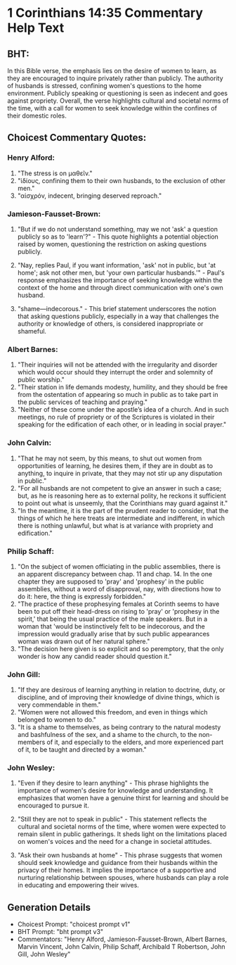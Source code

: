# 1 Corinthians 14:35 Commentary Help Text

## BHT:
In this Bible verse, the emphasis lies on the desire of women to learn, as they are encouraged to inquire privately rather than publicly. The authority of husbands is stressed, confining women's questions to the home environment. Publicly speaking or questioning is seen as indecent and goes against propriety. Overall, the verse highlights cultural and societal norms of the time, with a call for women to seek knowledge within the confines of their domestic roles.

## Choicest Commentary Quotes:
### Henry Alford:
1. "The stress is on μαθεῖν." 
2. "ἰδίους, confining them to their own husbands, to the exclusion of other men."
3. "αἰσχρόν, indecent, bringing deserved reproach."

### Jamieson-Fausset-Brown:
1. "But if we do not understand something, may we not 'ask' a question publicly so as to 'learn'?" - This quote highlights a potential objection raised by women, questioning the restriction on asking questions publicly. 

2. "Nay, replies Paul, if you want information, 'ask' not in public, but 'at home'; ask not other men, but 'your own particular husbands.'" - Paul's response emphasizes the importance of seeking knowledge within the context of the home and through direct communication with one's own husband.

3. "shame—indecorous." - This brief statement underscores the notion that asking questions publicly, especially in a way that challenges the authority or knowledge of others, is considered inappropriate or shameful.

### Albert Barnes:
1. "Their inquiries will not be attended with the irregularity and disorder which would occur should they interrupt the order and solemnity of public worship."
2. "Their station in life demands modesty, humility, and they should be free from the ostentation of appearing so much in public as to take part in the public services of teaching and praying."
3. "Neither of these come under the apostle’s idea of a church. And in such meetings, no rule of propriety or of the Scriptures is violated in their speaking for the edification of each other, or in leading in social prayer."

### John Calvin:
1. "That he may not seem, by this means, to shut out women from opportunities of learning, he desires them, if they are in doubt as to anything, to inquire in private, that they may not stir up any disputation in public."
2. "For all husbands are not competent to give an answer in such a case; but, as he is reasoning here as to external polity, he reckons it sufficient to point out what is unseemly, that the Corinthians may guard against it."
3. "In the meantime, it is the part of the prudent reader to consider, that the things of which he here treats are intermediate and indifferent, in which there is nothing unlawful, but what is at variance with propriety and edification."

### Philip Schaff:
1. "On the subject of women officiating in the public assemblies, there is an apparent discrepancy between chap. 11 and chap. 14. In the one chapter they are supposed to 'pray' and 'prophesy' in the public assemblies, without a word of disapproval, nay, with directions how to do it: here, the thing is expressly forbidden." 
2. "The practice of these prophesying females at Corinth seems to have been to put off their head-dress on rising to 'pray' or 'prophesy in the spirit,' that being the usual practice of the male speakers. But in a woman that 'would be instinctively felt to be indecorous, and the impression would gradually arise that by such public appearances woman was drawn out of her natural sphere."
3. "The decision here given is so explicit and so peremptory, that the only wonder is how any candid reader should question it."

### John Gill:
1. "If they are desirous of learning anything in relation to doctrine, duty, or discipline, and of improving their knowledge of divine things, which is very commendable in them."
2. "Women were not allowed this freedom, and even in things which belonged to women to do."
3. "It is a shame to themselves, as being contrary to the natural modesty and bashfulness of the sex, and a shame to the church, to the non-members of it, and especially to the elders, and more experienced part of it, to be taught and directed by a woman."

### John Wesley:
1. "Even if they desire to learn anything" - This phrase highlights the importance of women's desire for knowledge and understanding. It emphasizes that women have a genuine thirst for learning and should be encouraged to pursue it.

2. "Still they are not to speak in public" - This statement reflects the cultural and societal norms of the time, where women were expected to remain silent in public gatherings. It sheds light on the limitations placed on women's voices and the need for a change in societal attitudes.

3. "Ask their own husbands at home" - This phrase suggests that women should seek knowledge and guidance from their husbands within the privacy of their homes. It implies the importance of a supportive and nurturing relationship between spouses, where husbands can play a role in educating and empowering their wives.


## Generation Details
- Choicest Prompt: "choicest prompt v1"
- BHT Prompt: "bht prompt v3"
- Commentators: "Henry Alford, Jamieson-Fausset-Brown, Albert Barnes, Marvin Vincent, John Calvin, Philip Schaff, Archibald T Robertson, John Gill, John Wesley"
